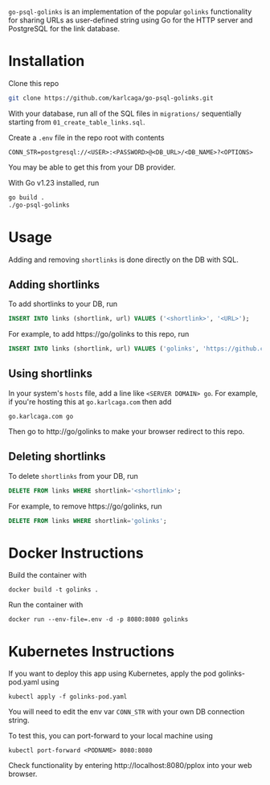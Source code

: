 `go-psql-golinks` is an implementation of the popular `golinks` functionality for sharing URLs as user-defined string using Go for the HTTP server and PostgreSQL for the link database.

# Installation
Clone this repo
```sh
git clone https://github.com/karlcaga/go-psql-golinks.git
```

With your database, run all of the SQL files in `migrations/` sequentially starting from `01_create_table_links.sql`.

Create a `.env` file in the repo root with contents
```
CONN_STR=postgresql://<USER>:<PASSWORD>@<DB_URL>/<DB_NAME>?<OPTIONS>
```
You may be able to get this from your DB provider.

With Go v1.23 installed, run
```bash
go build .
./go-psql-golinks
```

# Usage

Adding and removing `shortlinks` is done directly on the DB with SQL.

## Adding shortlinks

To add shortlinks to your DB, run
```sql
INSERT INTO links (shortlink, url) VALUES ('<shortlink>', '<URL>');
```

For example, to add https://go/golinks to this repo, run
```sql
INSERT INTO links (shortlink, url) VALUES ('golinks', 'https://github.com/karlcaga/go-psql-golinks');
``` 

## Using shortlinks

In your system's `hosts` file, add a line like `<SERVER DOMAIN> go`.
For example, if you're hosting this at `go.karlcaga.com` then add
```
go.karlcaga.com go
```

Then go to http://go/golinks to make your browser redirect to this repo.

## Deleting shortlinks

To delete `shortlinks` from your DB, run
```sql
DELETE FROM links WHERE shortlink='<shortlink>';
```

For example, to remove https://go/golinks, run
```sql
DELETE FROM links WHERE shortlink='golinks';
```

# Docker Instructions

Build the container with 
```
docker build -t golinks .
```

Run the container with
``` 
docker run --env-file=.env -d -p 8080:8080 golinks
```

# Kubernetes Instructions

If you want to deploy this app using Kubernetes, apply the pod golinks-pod.yaml using
```
kubectl apply -f golinks-pod.yaml
```
You will need to edit the env var `CONN_STR` with your own DB connection string.

To test this, you can port-forward to your local machine using
```
kubectl port-forward <PODNAME> 8080:8080
```
Check functionality by entering http://localhost:8080/pplox into your web browser.